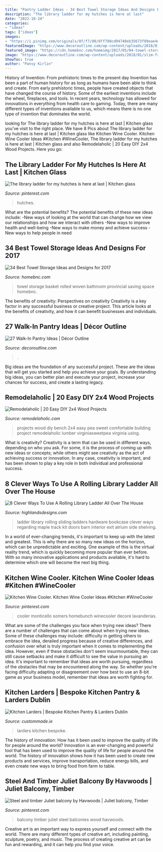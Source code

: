 ```yaml
---
title: "Pantry Ladder Ideas - 34 Best Towel Storage Ideas And Designs For 2017"
description: "The library ladder for my hutches is here at last"
date: "2022-10-24"
categories:
- "ideas"
tags: ["ideas"]
images:
- "https://i.pinimg.com/originals/8f/f7/80/8ff780cd94740eb35673f89eae4de59b.jpg"
featuredImage: "https://www.decoroutline.com/wp-content/uploads/2018/01/slim-french-double-doors-to-walk-in-pantry-and-transom-window-with-diamond-accent-and-u-shaped-brown-countertop-with-open-shelves-above-and-underneath-with-bookcases-framing-the-french-doors.jpg"
featured_image: "https://cdn.homebnc.com/homeimg/2017/05/04-towel-storage-ideas-homebnc.jpg"
image: "https://www.decoroutline.com/wp-content/uploads/2018/01/slim-french-double-doors-to-walk-in-pantry-and-transom-window-with-diamond-accent-and-u-shaped-brown-countertop-with-open-shelves-above-and-underneath-with-bookcases-framing-the-french-doors.jpg"
ShowToc: true
author: "Pansy Kirlin"
---
```



History of Invention: From prehistoric times to the present day
Invention has been a part of human history for as long as humans have been able to think and create. From early prehistoric times, people have created objects that have changed the course of history. Some of the earliest inventions include the wheel, fireplaces, and tools. In recent years, technology has allowed for innovations in everything from health care to gaming. Today, there are many different types of inventions available to us, which means there is no one type of invention that dominates the world.

	

		
looking for The library ladder for my hutches is here at last | Kitchen glass you've visit to the right place. We have 8 Pics about The library ladder for my hutches is here at last | Kitchen glass like Kitchen Wine Cooler. Kitchen Wine Cooler Ideas #Kitchen #WineCooler, The library ladder for my hutches is here at last | Kitchen glass and also Remodelaholic | 20 Easy DIY 2x4 Wood Projects. Here you go:
		
    
## The Library Ladder For My Hutches Is Here At Last | Kitchen Glass

<img loading=lazy src="https://i.pinimg.com/originals/8f/f7/80/8ff780cd94740eb35673f89eae4de59b.jpg" onerror="this.onerror=null;this.src='https://tse4.mm.bing.net/th?id=OIP.71x23YzHIlEGzemu4YmWxwHaJ4&amp;pid=15.1';" alt="The library ladder for my hutches is here at last | Kitchen glass">

_Source: pinterest.com_

>hutches. 

	

What are the potential benefits?
The potential benefits of these new ideas include: 
-New ways of looking at the world that can change how we view our relationships and how we interact with others 
-New ways to improve health and well-being 
-New ways to make money and achieve success 
-New ways to help people in need

    
## 34 Best Towel Storage Ideas And Designs For 2017

<img loading=lazy src="https://cdn.homebnc.com/homeimg/2017/05/04-towel-storage-ideas-homebnc.jpg" onerror="this.onerror=null;this.src='https://tse4.mm.bing.net/th?id=OIP.WgkRCOPMsZaqa3QUHC8a6AHaJ4&amp;pid=15.1';" alt="34 Best Towel Storage Ideas and Designs for 2017">

_Source: homebnc.com_

>towel storage basket rolled woven bathroom provincial saving space homebnc. 

	

The benefits of creativity: Perspectives on creativity
Creativity is a key factor in any successful business or creative project. This article looks at the benefits of creativity, and how it can benefit businesses and individuals.

    
## 27 Walk-In Pantry Ideas | Décor Outline

<img loading=lazy src="https://www.decoroutline.com/wp-content/uploads/2018/01/slim-french-double-doors-to-walk-in-pantry-and-transom-window-with-diamond-accent-and-u-shaped-brown-countertop-with-open-shelves-above-and-underneath-with-bookcases-framing-the-french-doors.jpg" onerror="this.onerror=null;this.src='https://tse4.mm.bing.net/th?id=OIP.8cp_5wbGCUnvZKZPjB3ItQHaKY&amp;pid=15.1';" alt="27 Walk-In Pantry Ideas | Décor Outline">

_Source: decoroutline.com_

>. 

	

Big ideas are the foundation of any successful project. These are the ideas that will get you started and help you achieve your goals. By understanding big ideas, you can better plan and execute your project, increase your chances for success, and create a lasting legacy.

    
## Remodelaholic | 20 Easy DIY 2x4 Wood Projects

<img loading=lazy src="http://www.remodelaholic.com/wp-content/uploads/2017/06/2x4-Wood-Projects_Virginia-Sweet-Pea.jpeg" onerror="this.onerror=null;this.src='https://tse4.mm.bing.net/th?id=OIP.1iFyrpp3qgkwezvr8HgKJQHaJ1&amp;pid=15.1';" alt="Remodelaholic | 20 Easy DIY 2x4 Wood Projects">

_Source: remodelaholic.com_

>projects wood diy bench 2x4 easy pea sweet comfortable building project remodelaholic lumber virginiasweetpea virginia using. 

	

What is creativity?
Creativity is a term that can be used in different ways, depending on who you ask. For some, it is the process of coming up with new ideas or concepts; while others might see creativity as the act of achieving success or innovation. In any case, creativity is important, and has been shown to play a key role in both individual and professional success.

    
## 8 Clever Ways To Use A Rolling Library Ladder All Over The House

<img loading=lazy src="http://highlandsdesigns.com/wp/wp-content/uploads/2014/12/rolling-ladder-05.jpg" onerror="this.onerror=null;this.src='https://tse4.mm.bing.net/th?id=OIP.KEKddeGTXa4C3_DkuIVvwQHaLD&amp;pid=15.1';" alt="8 Clever Ways To Use A Rolling Library Ladder All Over The House">

_Source: highlandsdesigns.com_

>ladder library rolling sliding ladders hardware bookcase clever ways regarding maple track kit doors barn interior exit atrium side shelving. 

	

In a world of ever-changing trends, it's important to keep up with the latest and greatest. This is why there are so many new ideas on the horizon, which can be unpredictable and exciting. One example of this is the virtual reality trend, which is quickly becoming more popular than ever before. With so many innovative applications and products available, it's hard to determine which one will become the next big thing.

    
## Kitchen Wine Cooler. Kitchen Wine Cooler Ideas #Kitchen #WineCooler

<img loading=lazy src="https://i.pinimg.com/originals/af/1a/fb/af1afb4c8c4b5cf3dc6f2a79960ef09c.jpg" onerror="this.onerror=null;this.src='https://tse4.mm.bing.net/th?id=OIP.agatmLEuGoCxXCJg_gTSAgHaLL&amp;pid=15.1';" alt="Kitchen Wine Cooler. Kitchen Wine Cooler Ideas #Kitchen #WineCooler">

_Source: pinterest.com_

>cooler monticello somers homebunch winecooler decore lavanderias. 

	

What are some of the challenges you face when trying new ideas?
There are a number of challenges that can come about when trying new ideas. Some of these challenges may include: difficulty in getting others to embrace the idea, derailed progress because of creative differences, and confusion over what is truly important when it comes to implementing the idea. However, even if these obstacles don't seem insurmountable, they can still cause setbacks and make it difficult to see the value in pursuing an idea. It's important to remember that ideas are worth pursuing, regardless of the obstacles that may be encountered along the way. So whether you're facing difficulty adapting or disagreement over how best to use an 8-bit game as your business model, remember that ideas are worth fighting for.

    
## Kitchen Larders | Bespoke Kitchen Pantry &amp; Larders Dublin

<img loading=lazy src="https://custommade.ie/wp-content/uploads/2020/07/larder.jpg" onerror="this.onerror=null;this.src='https://tse1.mm.bing.net/th?id=OIP.z80muCrtHhsgGNAaCxvhBQHaKk&amp;pid=15.1';" alt="Kitchen Larders | Bespoke Kitchen Pantry &amp; Larders Dublin">

_Source: custommade.ie_

>larders kitchen bespoke. 

	

The history of innovation: How has it been used to improve the quality of life for people around the world?
Innovation is an ever-changing and powerful tool that has been used to improve the quality of life for people around the world. The history of innovation shows how it has been used to create new products and services, improve transportation, reduce energy bills, and even create new ways to bring food from farm to table.

    
## Steel And Timber Juliet Balcony By Havwoods | Juliet Balcony, Timber

<img loading=lazy src="https://i.pinimg.com/736x/96/5e/4f/965e4fd875d2bd201a16caacb7d98ee1--juliet-balcony-balconies.jpg" onerror="this.onerror=null;this.src='https://tse2.mm.bing.net/th?id=OIP.WLHsbT6_OXiZxR2DqhLIIwHaJ3&amp;pid=15.1';" alt="Steel and timber Juliet balcony by Havwoods | Juliet balcony, Timber">

_Source: pinterest.com_

>balcony timber juliet steel balconies wood havwoods. 

	

Creative art is an important way to express yourself and connect with the world. There are many different types of creative art, including painting, sculpture, poetry, and music. The process of creating creative art can be fun and rewarding, and it can help you find your voice.

